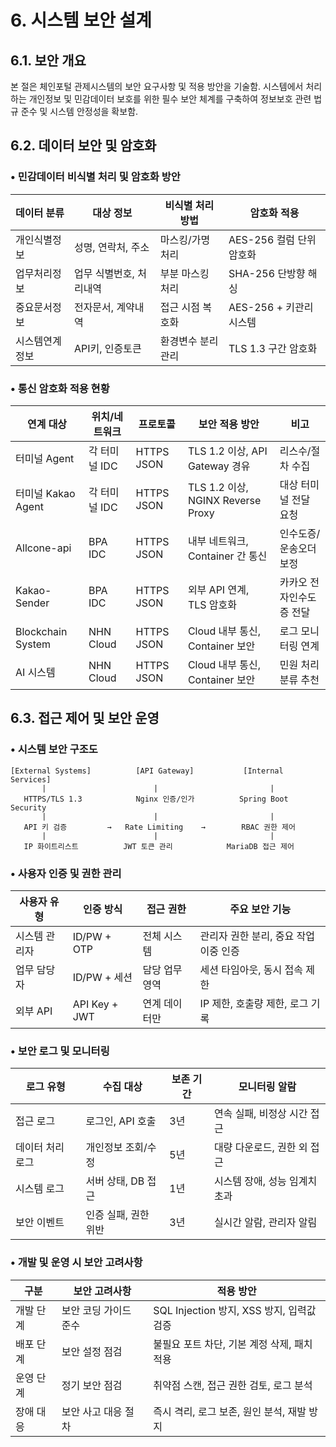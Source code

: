 # 6. 시스템 보안 설계

## 6.1. 보안 개요

본 절은 체인포털 관제시스템의 보안 요구사항 및 적용 방안을 기술함. 시스템에서 처리하는 개인정보 및 민감데이터 보호를 위한 필수 보안 체계를 구축하여 정보보호 관련 법규 준수 및 시스템 안정성을 확보함.

## 6.2. 데이터 보안 및 암호화

### • 민감데이터 비식별 처리 및 암호화 방안

|데이터 분류|대상 정보|비식별 처리 방법|암호화 적용|
|---|---|---|---|
|개인식별정보|성명, 연락처, 주소|마스킹/가명처리|AES-256 컬럼 단위 암호화|
|업무처리정보|업무 식별번호, 처리내역|부분 마스킹 처리|SHA-256 단방향 해싱|
|중요문서정보|전자문서, 계약내역|접근 시점 복호화|AES-256 + 키관리시스템|
|시스템연계정보|API키, 인증토큰|환경변수 분리관리|TLS 1.3 구간 암호화|

### • 통신 암호화 적용 현황

|연계 대상|위치/네트워크|프로토콜|보안 적용 방안|비고|
|---|---|---|---|---|
|터미널 Agent|각 터미널 IDC|HTTPS JSON|TLS 1.2 이상, API Gateway 경유|리스수/절차 수집|
|터미널 Kakao Agent|각 터미널 IDC|HTTPS JSON|TLS 1.2 이상, NGINX Reverse Proxy|대상 터미널 전달 요청|
|Allcone-api|BPA IDC|HTTPS JSON|내부 네트워크, Container 간 통신|인수도증/운송오더 보정|
|Kakao-Sender|BPA IDC|HTTPS JSON|외부 API 연계, TLS 암호화|카카오 전자인수도증 전달|
|Blockchain System|NHN Cloud|HTTPS JSON|Cloud 내부 통신, Container 보안|로그 모니터링 연계|
|AI 시스템|NHN Cloud|HTTPS JSON|Cloud 내부 통신, Container 보안|민원 처리 분류 추천|

## 6.3. 접근 제어 및 보안 운영

### • 시스템 보안 구조도

```
[External Systems]          [API Gateway]           [Internal Services]
       |                        |                         |
   HTTPS/TLS 1.3            Nginx 인증/인가          Spring Boot Security
       |                        |                         |
   API 키 검증         →   Rate Limiting    →        RBAC 권한 제어
       |                        |                         |
   IP 화이트리스트          JWT 토큰 관리            MariaDB 접근 제어
```

### • 사용자 인증 및 권한 관리

| 사용자 유형  | 인증 방식         | 접근 권한    | 주요 보안 기능               |
| ------- | ------------- | -------- | ---------------------- |
| 시스템 관리자 | ID/PW + OTP   | 전체 시스템   | 관리자 권한 분리, 중요 작업 이중 인증 |
| 업무 담당자  | ID/PW + 세션    | 담당 업무 영역 | 세션 타임아웃, 동시 접속 제한      |
| 외부 API  | API Key + JWT | 연계 데이터만  | IP 제한, 호출량 제한, 로그 기록   |

### • 보안 로그 및 모니터링

| 로그 유형     | 수집 대상        | 보존 기간 | 모니터링 알람           |
| --------- | ------------ | ----- | ----------------- |
| 접근 로그     | 로그인, API 호출  | 3년    | 연속 실패, 비정상 시간 접근  |
| 데이터 처리 로그 | 개인정보 조회/수정   | 5년    | 대량 다운로드, 권한 외 접근  |
| 시스템 로그    | 서버 상태, DB 접근 | 1년    | 시스템 장애, 성능 임계치 초과 |
| 보안 이벤트    | 인증 실패, 권한 위반 | 3년    | 실시간 알람, 관리자 알림    |

### • 개발 및 운영 시 보안 고려사항

| 구분    | 보안 고려사항      | 적용 방안                            |
| ----- | ------------ | -------------------------------- |
| 개발 단계 | 보안 코딩 가이드 준수 | SQL Injection 방지, XSS 방지, 입력값 검증 |
| 배포 단계 | 보안 설정 점검     | 불필요 포트 차단, 기본 계정 삭제, 패치 적용       |
| 운영 단계 | 정기 보안 점검     | 취약점 스캔, 접근 권한 검토, 로그 분석          |
| 장애 대응 | 보안 사고 대응 절차  | 즉시 격리, 로그 보존, 원인 분석, 재발 방지       |
